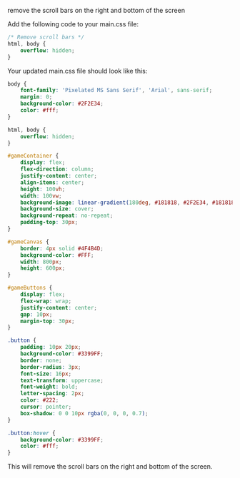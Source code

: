 remove the scroll bars on the right and bottom of the screen

Add the following code to your main.css file:

```css
/* Remove scroll bars */
html, body {
    overflow: hidden;
}
```

Your updated main.css file should look like this:

```css
body {
    font-family: 'Pixelated MS Sans Serif', 'Arial', sans-serif;
    margin: 0;
    background-color: #2F2E34;
    color: #fff;
}

html, body {
    overflow: hidden;
}

#gameContainer {
    display: flex;
    flex-direction: column;
    justify-content: center;
    align-items: center;
    height: 100vh;
    width: 100vw;
    background-image: linear-gradient(180deg, #181818, #2F2E34, #181818);
    background-size: cover;
    background-repeat: no-repeat;
    padding-top: 30px;
}

#gameCanvas {
    border: 4px solid #4F4B4D;
    background-color: #FFF;
    width: 800px;
    height: 600px;
}

#gameButtons {
    display: flex;
    flex-wrap: wrap;
    justify-content: center;
    gap: 10px;
    margin-top: 30px;
}

.button {
    padding: 10px 20px;
    background-color: #3399FF;
    border: none;
    border-radius: 3px;
    font-size: 16px;
    text-transform: uppercase;
    font-weight: bold;
    letter-spacing: 2px;
    color: #222;
    cursor: pointer;
    box-shadow: 0 0 10px rgba(0, 0, 0, 0.7);
}

.button:hover {
    background-color: #3399FF;
    color: #fff;
}
```

This will remove the scroll bars on the right and bottom of the screen.